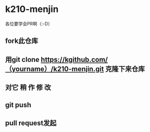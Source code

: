 # k210-menjin
各位要学会PR啊（:-D）
## fork此仓库
## 用git clone https://kgithub.com/（yourname）/k210-menjin.git 克隆下来仓库
## 对它 稍 作 修 改
## git push
## pull request发起
